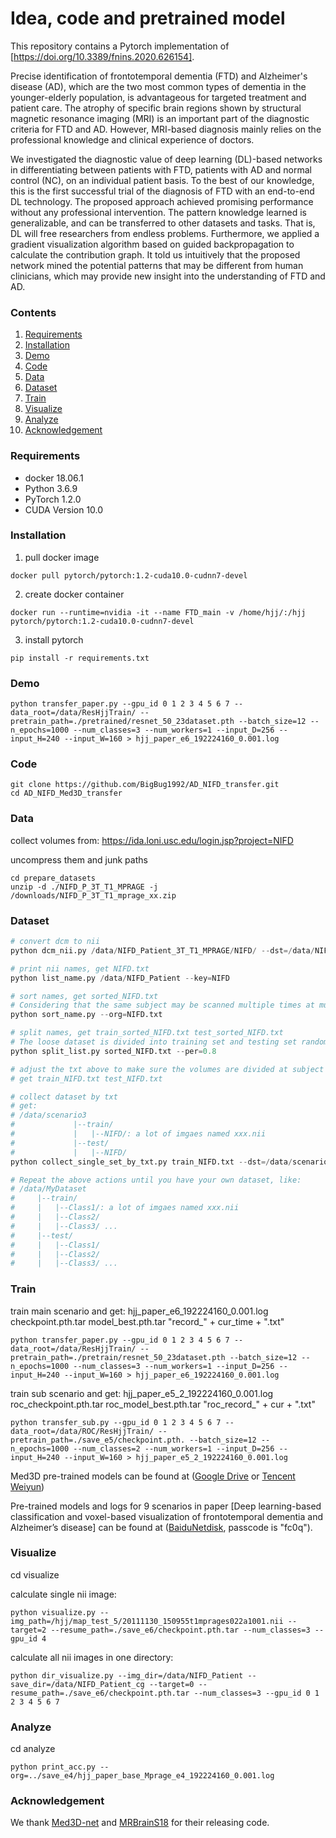 
# Idea, code and pretrained model
This repository contains a Pytorch implementation of [https://doi.org/10.3389/fnins.2020.626154]. 

Precise identification of frontotemporal dementia (FTD) and Alzheimer's disease (AD), which are the two most common types of dementia in the younger-elderly population, is advantageous for targeted treatment and patient care. The atrophy of specific brain regions shown by structural magnetic resonance imaging (MRI) is an important part of the diagnostic criteria for FTD and AD. However, MRI-based diagnosis mainly relies on the professional knowledge and clinical experience of doctors.

We investigated the diagnostic value of deep learning (DL)-based networks in differentiating between patients with FTD, patients with AD and normal control (NC), on an individual patient basis. To the best of our knowledge, this is the first successful trial of the diagnosis of FTD with an end-to-end DL technology. The proposed approach achieved promising performance without any professional intervention. The pattern knowledge learned is generalizable, and can be transferred to other datasets and tasks. That is, DL will free researchers from endless problems. Furthermore, we applied a gradient visualization algorithm based on guided backpropagation to calculate the contribution graph. It told us intuitively that the proposed network mined the potential patterns that may be different from human clinicians, which may provide new insight into the understanding of FTD and AD.

### Contents
1. [Requirements](#Requirements)
2. [Installation](#Installation)
3. [Demo](#Demo)
4. [Code](#Code)
5. [Data](#Data)
6. [Dataset](#Dataset)
7. [Train](#Train)
8. [Visualize](#Visualize)
9. [Analyze](#Analyze)
10. [Acknowledgement](#Acknowledgement)

### Requirements
- docker 18.06.1
- Python 3.6.9
- PyTorch 1.2.0
- CUDA Version 10.0

### Installation
1. pull docker image
```
docker pull pytorch/pytorch:1.2-cuda10.0-cudnn7-devel
```
2. create docker container
```
docker run --runtime=nvidia -it --name FTD_main -v /home/hjj/:/hjj pytorch/pytorch:1.2-cuda10.0-cudnn7-devel
```
3. install pytorch
```
pip install -r requirements.txt
```

### Demo
```
python transfer_paper.py --gpu_id 0 1 2 3 4 5 6 7 --data_root=/data/ResHjjTrain/ --pretrain_path=./pretrained/resnet_50_23dataset.pth --batch_size=12 --n_epochs=1000 --num_classes=3 --num_workers=1 --input_D=256 --input_H=240 --input_W=160 > hjj_paper_e6_192224160_0.001.log
```


### Code
```
git clone https://github.com/BigBug1992/AD_NIFD_transfer.git
cd AD_NIFD_Med3D_transfer
```

### Data
collect volumes from:
https://ida.loni.usc.edu/login.jsp?project=NIFD

uncompress them and junk paths 
```
cd prepare_datasets
unzip -d ./NIFD_P_3T_T1_MPRAGE -j /downloads/NIFD_P_3T_T1_mprage_xx.zip
```

### Dataset
```python
# convert dcm to nii
python dcm_nii.py /data/NIFD_Patient_3T_T1_MPRAGE/NIFD/ --dst=/data/NIFD_Patient

# print nii names, get NIFD.txt
python list_name.py /data/NIFD_Patient --key=NIFD

# sort names, get sorted_NIFD.txt
# Considering that the same subject may be scanned multiple times at multiple time points, once the test data participates in the training process in any form, it will cause data leakage and result in unreasonable model evaluation. 
python sort_name.py --org=NIFD.txt

# split names, get train_sorted_NIFD.txt test_sorted_NIFD.txt 
# The loose dataset is divided into training set and testing set randomly at subject level according to the ratio of 4:1.
python split_list.py sorted_NIFD.txt --per=0.8

# adjust the txt above to make sure the volumes are divided at subject level
# get train_NIFD.txt test_NIFD.txt

# collect dataset by txt
# get:
# /data/scenario3
#             |--train/
#             |   |--NIFD/: a lot of imgaes named xxx.nii
#             |--test/
#             |   |--NIFD/
python collect_single_set_by_txt.py train_NIFD.txt --dst=/data/scenario3

# Repeat the above actions until you have your own dataset, like: 
# /data/MyDataset
#     |--train/
#     |   |--Class1/: a lot of imgaes named xxx.nii
#     |   |--Class2/
#     |   |--Class3/ ...
#     |--test/
#     |   |--Class1/
#     |   |--Class2/
#     |   |--Class3/ ...
```

### Train

train main scenario and get: 
hjj_paper_e6_192224160_0.001.log  
checkpoint.pth.tar 
model_best.pth.tar 
"record_" + cur_time + ".txt"

```
python transfer_paper.py --gpu_id 0 1 2 3 4 5 6 7 --data_root=/data/ResHjjTrain/ --pretrain_path=./pretrain/resnet_50_23dataset.pth --batch_size=12 --n_epochs=1000 --num_classes=3 --num_workers=1 --input_D=256 --input_H=240 --input_W=160 > hjj_paper_e6_192224160_0.001.log
```

train sub scenario and get: 
hjj_paper_e5_2_192224160_0.001.log 
roc_checkpoint.pth.tar
roc_model_best.pth.tar 
"roc_record_" + cur + ".txt"

```
python transfer_sub.py --gpu_id 0 1 2 3 4 5 6 7 --data_root=/data/ROC/ResHjjTrain/ --pretrain_path=./save_e5/checkpoint.pth. --batch_size=12 --n_epochs=1000 --num_classes=2 --num_workers=1 --input_D=256 --input_H=240 --input_W=160 > hjj_paper_e5_2_192224160_0.001.log
```

Med3D pre-trained models can be found at ([Google Drive](https://drive.google.com/file/d/13tnSvXY7oDIEloNFiGTsjUIYfS3g3BfG/view?usp=sharing) or [Tencent Weiyun](https://share.weiyun.com/55sZyIx))

Pre-trained models and logs for 9 scenarios in paper [Deep learning-based classification and voxel-based visualization of frontotemporal dementia and Alzheimer’s disease] can be found at ([BaiduNetdisk](https://pan.baidu.com/s/1ro-3jFbxUKHYhK5jp4uFaQ), passcode is "fc0q").

### Visualize
cd visualize

calculate single nii image:
```
python visualize.py --img_path=/hjj/map_test_5/20111130_150955t1mprages022a1001.nii --target=2 --resume_path=./save_e6/checkpoint.pth.tar --num_classes=3 --gpu_id 4
```

calculate all nii images in one directory:
```
python dir_visualize.py --img_dir=/data/NIFD_Patient --save_dir=/data/NIFD_Patient_cg --target=0 --resume_path=./save_e6/checkpoint.pth.tar --num_classes=3 --gpu_id 0 1 2 3 4 5 6 7
```

### Analyze
cd analyze
```
python print_acc.py --org=../save_e4/hjj_paper_base_Mprage_e4_192224160_0.001.log
```

### Acknowledgement
We thank [Med3D-net](https://github.com/Tencent/MedicalNet) and [MRBrainS18](https://mrbrains18.isi.uu.nl/) for their releasing code.
